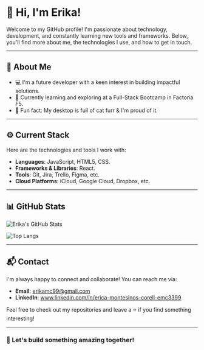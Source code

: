 # 👋 Hi, I'm Erika!

Welcome to my GitHub profile! I'm passionate about technology, development, and constantly learning new tools and frameworks. Below, you'll find more about me, the technologies I use, and how to get in touch.

---

## 📌 About Me
- 💻 I'm a future developer with a keen interest in building impactful solutions.
- 🌱 Currently learning and exploring at a Full-Stack Bootcamp in Factoria F5.
- 🌟 Fun fact: My desktop is full of cat furr & I'm proud of it.

---

## ⚙️ Current Stack
Here are the technologies and tools I work with:

- **Languages**: JavaScript, HTML5, CSS.
- **Frameworks & Libraries**: React.
- **Tools**: Git, Jira, Trello, Figma, etc.
- **Cloud Platforms**: iCloud, Google Cloud, Dropbox, etc.

---

## 📊 GitHub Stats
![Erika's GitHub Stats](https://github-readme-stats.vercel.app/api?username=erikamc99&show_icons=true&theme=radical)

![Top Langs](https://github-readme-stats.vercel.app/api/top-langs/?username=erikamc99&layout=compact&theme=radical)

---

## 📬 Contact
I'm always happy to connect and collaborate! You can reach me via:

- **Email**: [erikamc99@gmail.com](mailto:erikamc99@gmail.com)
- **LinkedIn**: www.linkedin.com/in/erica-montesinos-corell-emc3399

Feel free to check out my repositories and leave a ⭐ if you find something interesting!

---

### 🚀 Let's build something amazing together!

